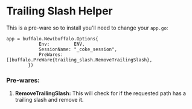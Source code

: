# Trailing Slash Helper
This is a pre-ware so to install you'll need to change your `app.go`:

```
app = buffalo.New(buffalo.Options{
			Env:         ENV,
			SessionName: "_coke_session",
			PreWares:    []buffalo.PreWare{trailing_slash.RemoveTrailingSlash},
		})
```

### Pre-wares:

  1. **RemoveTrailingSlash:** This will check for if the requested path has a trailing slash and remove it.
